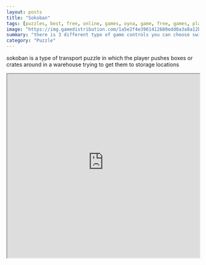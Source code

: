 ```yaml
---
layout: posts
title: "Sokoban"
tags: [puzzles, best, free, online, games, oyna, game, free, games, play, play, games]
image: "https://img.gamedistribution.com/1a5e2f4e3961412680edd0a3a8a12b30-512x384.jpeg"
summary: "there is 3 different type of game controls you can choose swipe button touch and keyboard  free online games oyna game free games play play games"
category: "Puzzle"
---
```


sokoban is a type of transport puzzle in which the player pushes boxes or crates around in a warehouse trying to get them to storage locations

<iframe width="100%" height="480px;" src="https://html5.gamedistribution.com/1a5e2f4e3961412680edd0a3a8a12b30/"></iframe>